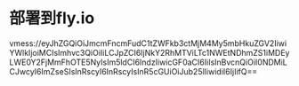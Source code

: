# 部署到fly.io
vmess://eyJhZGQiOiJmcmFncmFudC1tZWFkb3ctMjM4My5mbHkuZGV2IiwiYWlkIjoiMCIsImhvc3QiOiIiLCJpZCI6IjNkY2RhMTViLTc1NWEtNDhmZS1iMDEyLWE0Y2FjMmFhOTE5NyIsIm5ldCI6IndzIiwicGF0aCI6IiIsInBvcnQiOiI0NDMiLCJwcyI6ImZseSIsInRscyI6InRscyIsInR5cGUiOiJub25lIiwidiI6IjIifQ==
